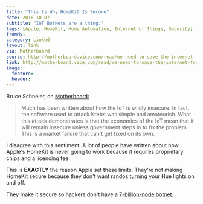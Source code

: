 ```yaml
---
title: "This Is Why HomeKit Is Secure"
date: 2016-10-07
subtitle: "IoT BotNets are a thing."
tags: [Apple, HomeKit, Home Automation, Internet of Things, Security]
fromMy: 
category: Linked
layout: link
via: Motherboard
source: http://motherboard.vice.com/read/we-need-to-save-the-internet-from-the-internet-of-things
link: http://motherboard.vice.com/read/we-need-to-save-the-internet-from-the-internet-of-things
image:
  feature:
  header:
---
```

Bruce Schneier, on [Motherboard:](http://motherboard.vice.com/read/we-need-to-save-the-internet-from-the-internet-of-things)
 
 > Much has been written about how the IoT is wildly insecure. In fact, the software used to attack Krebs was simple and amateurish. What this attack demonstrates is that the economics of the IoT mean that it will remain insecure unless government steps in to fix the problem. This is a market failure that can't get fixed on its own.
 
 I disagree with this sentiment. A lot of people have written about how Apple's HomeKit is never going to work because it requires proprietary chips and a licencing fee.
 
 This is **EXACTLY** the reason Apple set these limits. They're not making HomeKit secure because they don't want randos turning your Hue lights on and off. 
 
 They make it secure so hackers don't have a [7-billion-node botnet.](http://www.gartner.com/newsroom/id/3165317)

<!-- #Apple, #HomeAutomation, #InternetofThings, #Security  #HomeKit -->
